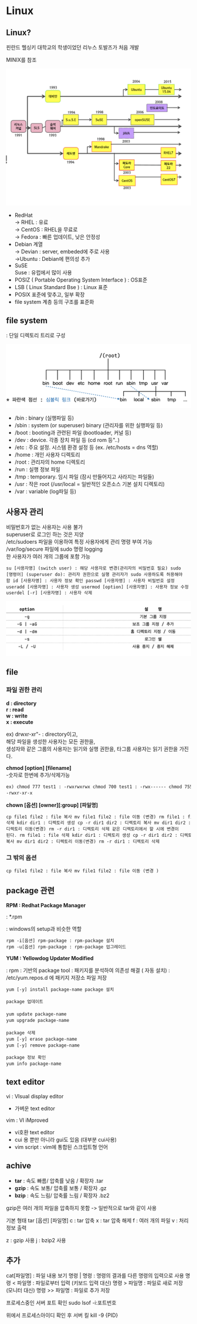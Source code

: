 # Linux

## Linux?

핀란드 헬싱키 대학교의 학생이었던 리누스 토발즈가 처음 개발

MINIX를 참조

![linux1](../images/linux1.png)

- RedHat  
  → RHEL : 유료  
  → CentOS : RHEL을 무료로  
  → Fedora : 빠른 업데이트, 낮은 안정성
- Debian 계열  
  → Devian : server, embeded에 주로 사용  
  →Ubuntu : Debian에 편의성 추가
- SuSE  
  Suse : 유럽에서 많이 사용
- POSIZ ( Portable Operating System Interface ) : OS표준
- LSB ( Linux Standard Bse ) : Linux 표준
- POSIX 표준에 맞추고, 일부 확장
- file system 계층 등의 구조를 표준화

## file system

: 단일 디렉토리 트리로 구성

![linux2](../images/linux2.png)

- /bin : binary (실행파일 등)
- /sbin : system (or superuser) binary (관리자를 위한 실행파일 등)
- /boot : booting과 관련된 파일 (bootloader, 커널 등)
- /dev : device. 각종 장치 파일 등 (cd rom 등"..)
- /etc : 주요 설정. 시스템 환경 설정 등 (ex. /etc/hosts = dns 역할)
- /home : 개인 사용자 디렉토리
- /root : 관리자의 home 디렉토리
- /run : 실행 정보 파일
- /tmp : temporary. 임시 파일 (잠시 만들어지고 사라지는 파일들)
- /usr : 작은 root (/usr/local = 일반적인 오픈소스 기본 설치 디렉토리)
- /var : variable (log파일 등)

## 사용자 관리

비밀번호가 없는 사용자는 사용 불가  
superuser로 로그인 하는 것은 지양  
/etc/sudoers 파일을 이용하여 특정 사용자에게 관리 명령 부여 가능  
/var/log/secure 파일에 sudo 명령 logging  
한 사용자가 여러 개의 그룹에 포함 가능

```html
su [사용자명] (switch user) : 해당 사용자로 변경(관리자의 비밀번호 필요) sudo
[명령어] (superuser do): 관리자 권한으로 실행 관리자가 sudo 사용하도록 허용해야
함 id [사용자명] : 사용자 정보 확인 passwd [사용자명] : 사용자 비밀번호 설정
useradd [사용자명] : 사용자 생성 usermod [option] [사용자명] : 사용자 정보 수정
userdel [-r] [사용자명] : 사용자 삭제
```

![linux3](../images/linux3.png)

## file

### 파일 권한 관리

**d : directory  
r : read  
w : write  
x : execute**

ex) drwxr-xr"- : directory이고,  
해당 파일을 생성한 사용자는 모든 권한을,  
생성자와 같은 그룹의 사용자는 읽기와 실행 권한을, 타그룹 사용자는 읽기 권한을 가진다.

**chmod [option] [filename]**  
-숫자로 한번에 추가/삭제가능

```html
ex) chmod 777 test1 : -rwxrwxrwx chmod 700 test1 : -rwx------ chmod 755 test1 :
-rwxr-xr-x
```

**chown [옵션] [owner][:group] [파일명]**

```html
cp file1 file2 : file 복사 mv file1 file2 : file 이동 (변경) rm file1 : file
삭제 kdir dir1 : 디렉토리 생성 cp -r dir1 dir2 : 디렉토리 복사 mv dir1 dir2 :
디렉토리 이동(변경) rm -r dir1 : 디렉토리 삭제 같은 디렉토리에서 할 시에 변경이
된다. rm file1 : file 삭제 kdir dir1 : 디렉토리 생성 cp -r dir1 dir2 : 디렉토리
복사 mv dir1 dir2 : 디렉토리 이동(변경) rm -r dir1 : 디렉토리 삭제
```

### 그 밖의 옵션

```html
cp file1 file2 : file 복사 mv file1 file2 : file 이동 (변경 )
```

## package 관련

**RPM : Redhat Package Manager**

: \*.rpm

: windows의 setup과 비슷한 역할

```html
rpm -i[옵션] rpm-package : rpm-package 설치 
rpm -u[옵션] rpm-package : rpm-package 업그레이드
```

**YUM : Yellowdog Updater Modified**

: rpm : 기반의 package tool
: 패키지를 분석하여 의존성 해결 ( 자동 설치)
: /etc/yum.repos.d 에 패키지 저장소 파일 저장

```html
yum [-y] install package-name package 설치 

package 업데이트

yum update package-name 
yum upgrade package-name 

package 삭제
yum [-y] erase package-name 
yum [-y] remove package-name 

package 정보 확인
yum info package-name  
```

## text editor

vi : VIsual display editor
- 가벼운 text editor

vim : VI iMproved
- vi호환 text editor
- cui 용 뿐만 아니라 gui도 있음 (대부분 cui사용)
- vim script : vim에 통합된 스크립트형 언어

## achive

- **tar** : 속도 빠름/ 압축률 낮음 / 확장자 .tar 
- **gzip** : 속도 보통/ 압축률 보통 / 확장자 .gz 
- **bzip** : 속도 느림/ 압축률 느림 / 확장자 .bz2 

gzip은 여러 개의 파일을 압축하지 못함 -> 일반적으로 tar와 같이 사용

기본 형태
tar [옵션] [파일명]
c : tar 압축
x : tar 압축 해제
f : 여러 개의 파일
v : 처리 정보 출력

z : gzip 사용
j : bzip2 사용

## 추가
cat[파일명] : 파일 내용 보기
명령 | 명령 : 명령의 결과를 다른 명령의 입력으로 사용
명령 < 파일명 : 파일로부터 입력 (키보드 입력 대신)
명령 > 파일명 : 파일로 새로 저장 (모니터 대신)
명령 >> 파일명 : 파일로 추가 저장

프로세스중인 서버 포트 확인
sudo lsof -i:포트번호

위에서 프로세스아이디 확인 후 서버 킬
kill -9 {PID}